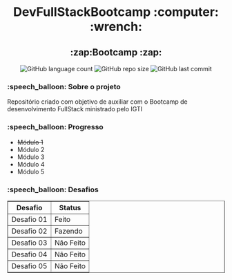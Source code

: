 <h1 align = "center"> DevFullStackBootcamp :computer: :wrench:</h1>

<h2 align = "center"> :zap:Bootcamp :zap: </h2>

<p align = "center"><img alt="GitHub language count" src="https://img.shields.io/github/languages/count/carolfons/DevFullStackBootcamp">
<img alt="GitHub repo size" src="https://img.shields.io/github/repo-size/carolfons/DevFullStackBootcamp">
<img alt="GitHub last commit" src="https://img.shields.io/github/last-commit/carolfons/DevFullStackBootcamp"></p>



<h3> :speech_balloon: Sobre o projeto </h3>
<p> Repositório criado com objetivo de auxiliar com o Bootcamp de desenvolvimento FullStack ministrado pelo IGTI </p>

<h3> :speech_balloon: Progresso </h3>
 <ul>
 <li><strike>Módulo 1</strike></li>
  <li>Módulo 2</li>
  <li>Módulo 3</li>
  <li>Módulo 4</li>
  <li>Módulo 5</li>
</ul>

<h3>:speech_balloon: Desafios</h3>
<table border = "1">
 <tr>
 <th align = "center"> <bold>Desafio</bold> </th>
 <th align = "center"><bold> Status</bold> </th>
 </tr>
 
 <tr>
 <td> Desafio 01 </td>
 <td> Feito </td>
 </tr>
 
 <tr>
 <td> Desafio 02 </td>
 <td> Fazendo </td>
 </tr>
 
 <tr>
 <td> Desafio 03 </td>
 <td> Não Feito </td>
 </tr>
 
 <tr>
 <td> Desafio 04 </td>
 <td> Não Feito </td>
 </tr>
 
 <tr>
 <td> Desafio 05 </td>
 <td> Não Feito </td>
 </tr>

